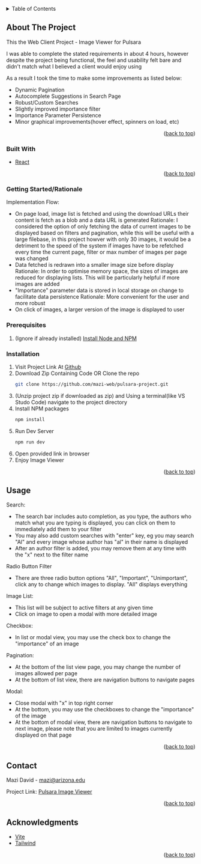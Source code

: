 <a name="readme-top"></a>
<!-- TABLE OF CONTENTS -->
<details>
  <summary>Table of Contents</summary>
  <ol>
    <li>
      <a href="#about-the-project">About The Project</a>
      <ul>
        <li><a href="#built-with">Built With</a></li>
      </ul>
    </li>
    <li>
      <a href="#getting-started">Getting Started</a>
      <ul>
        <li><a href="#prerequisites">Prerequisites</a></li>
        <li><a href="#installation">Installation</a></li>
      </ul>
    </li>
    <li><a href="#usage">Usage</a></li>
    <li><a href="#contact">Contact</a></li>
    <li><a href="#acknowledgments">Acknowledgments</a></li>
  </ol>
</details>



<!-- ABOUT THE PROJECT -->
## About The Project

This the Web Client Project - Image Viewer for Pulsara

I was able to complete the stated requirements in about 4 hours, however despite the project being functional, the feel and usability felt bare and didn't match what I believed a client would enjoy using

As a result I took the time to make some improvements as listed below:
* Dynamic Pagination
* Autocomplete Suggestions in Search Page
* Robust/Custom Searches
* Slightly improved importance filter
* Importance Parameter Persistence
* Minor graphical improvements(hover effect, spinners on load, etc)

<p align="right">(<a href="#readme-top">back to top</a>)</p>

### Built With

* [React](https://react.dev/)
<p align="right">(<a href="#readme-top">back to top</a>)</p>

<!-- GETTING STARTED -->
### Getting Started/Rationale

Implementation Flow:
* On page load, image list is fetched and using the download URLs their content is fetch as a blob and a data URL is generated
  Rationale: I considered the option of only fetching the data of current images to be displayed based on filters and pagination, while this will be useful with a large filebase, in this project howver with only 30 images, it would be a detriment to the speed of the system if images have to be refetched every time the current page, filter or max number of images per page was changed
* Data fetched is redrawn into a smaller image size before display
  Rationale: In order to optimise memory space, the sizes of images are reduced for displaying lists. This will be particularly helpful if more images are added
* "Importance" parameter data is stored in local storage on change to facilitate data persistence
  Rationale: More convenient for the user and more robust
* On click of images, a larger version of the image is displayed to user

### Prerequisites

1. (Ignore if already installed) [Install Node and NPM](https://docs.npmjs.com/downloading-and-installing-node-js-and-npm)

### Installation

1. Visit Project Link At [Github](https://github.com/mazi-web/pulsara-project)
2. Download Zip Containing Code
   OR
   Clone the repo
   ```sh
   git clone https://github.com/mazi-web/pulsara-project.git
   ```
3. (Unzip project zip if downloaded as zip) and Using a terminal(like VS Studo Code) navigate to the project directory
4. Install NPM packages
   ```sh
   npm install
   ```
5. Run Dev Server
   ```js
   npm run dev
   ```
8. Open provided link in browser
9. Enjoy Image Viewer

<p align="right">(<a href="#readme-top">back to top</a>)</p>

<!-- USAGE EXAMPLES -->
## Usage

Search:
* The search bar includes auto completion, as you type, the authors who match what you are typing is displayed, you can click on them to immediately add them to your filter
* You may also add custom searches with "enter" key, eg you may search "Al" and every image whose author has "al" in their name is displayed
* After an author filter is added, you may remove them at any time with the "x" next to the filter name

Radio Button Filter
* There are three radio button options "All", "Important", "Unimportant", click any to change which images to display. "All" displays everything

Image List:
* This list will be subject to active filters at any given time
* Click on image to open a modal with more detailed image

Checkbox:
* In list or modal view, you may use the check box to change the "importance" of an image 

Pagination:
* At the bottom of the list view page, you may change the number of images allowed per page
* At the bottom of list view, there are navigation buttons to navigate pages 

Modal:
* Close modal with "x" in top right corner
* At the bottom, you may use the checkboxes to change the "importance" of the image 
* At the bottom of modal view, there are navigation buttons to navigate to next image, please note that you are limited to images currently displayed on that page

<p align="right">(<a href="#readme-top">back to top</a>)</p>

<!-- CONTACT -->
## Contact

Mazi David - mazi@arizona.edu

Project Link: [Pulsara Image Viewer](https://github.com/mazi-web/pulsara-project)

<p align="right">(<a href="#readme-top">back to top</a>)</p>

<!-- ACKNOWLEDGMENTS -->
## Acknowledgments

* [Vite](https://vitejs.dev/)
* [Tailwind](https://tailwindcss.com/)

<p align="right">(<a href="#readme-top">back to top</a>)</p>
